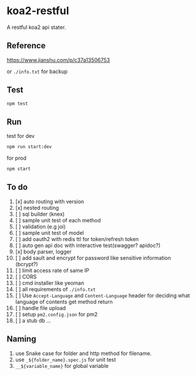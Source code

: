 # koa2-restful
A restful koa2 api stater.

## Reference
https://www.jianshu.com/p/c37a13506753

or `./info.txt` for backup

## Test
```bash
npm test
```

## Run
test for dev
```bash
npm run start:dev
```

for prod
```bash
npm start
```

## To do
1. [x] auto routing with version
2. [x] nested routing
3. [ ] sql builder (knex)
4. [ ] sample unit test of each method
5. [ ] validation (e.g joi)
6. [ ] sample unit test of model
7. [ ] add oauth2 with redis ttl for token/refresh token
8. [ ] auto gen api doc with interactive test(swagger? apidoc?)
9. [x] body parser, logger
10. [ ] add sault and encrypt for password like sensitive information (bcrypt?)
11. [ ] limit access rate of same IP
12. [ ] CORS
13. [ ] cmd installer like yeoman
14. [ ] all requirements of `./info.txt`
15. [ ] Use `Accept-Language` and `Content-Language` header for deciding what language of contents get method return
16. [ ] handle file upload
17. [ ] setup `pm2.config.json` for pm2
18. [ ] a stub db
...

## Naming
1. use Snake case for folder and http method for filename.
2. use `_${folder_name}.spec.js` for unit test
3. `__${variable_name}` for global variable